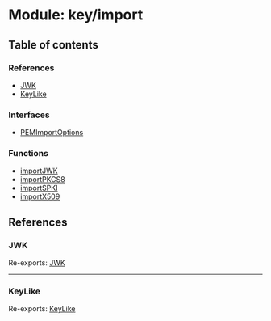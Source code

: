 # Module: key/import

## Table of contents

### References

- [JWK](key_import.md#jwk)
- [KeyLike](key_import.md#keylike)

### Interfaces

- [PEMImportOptions](../interfaces/key_import.PEMImportOptions.md)

### Functions

- [importJWK](../functions/key_import.importJWK.md)
- [importPKCS8](../functions/key_import.importPKCS8.md)
- [importSPKI](../functions/key_import.importSPKI.md)
- [importX509](../functions/key_import.importX509.md)

## References

### JWK

Re-exports: [JWK](../interfaces/types.JWK.md)

___

### KeyLike

Re-exports: [KeyLike](../types/types.KeyLike.md)
